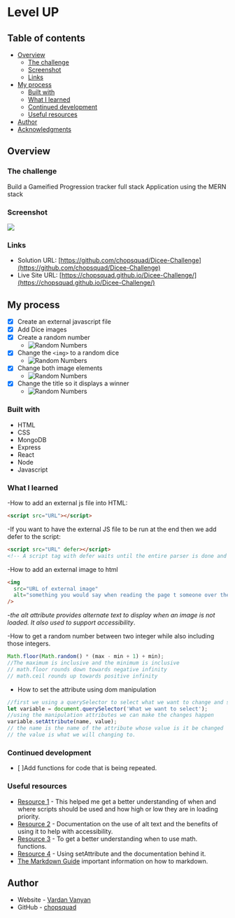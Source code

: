 # Level UP

## Table of contents

- [Overview](#overview)
  - [The challenge](#the-challenge)
  - [Screenshot](#screenshot)
  - [Links](#links)
- [My process](#my-process)
  - [Built with](#built-with)
  - [What I learned](#what-i-learned)
  - [Continued development](#continued-development)
  - [Useful resources](#useful-resources)
- [Author](#author)
- [Acknowledgments](#acknowledgments)

## Overview

### The challenge

Build a Gameified Progression tracker full stack Application using the MERN stack

### Screenshot

![](/images/Final.PNG)

### Links

- Solution URL: [https://github.com/chopsquad/Dicee-Challenge](https://github.com/chopsquad/Dicee-Challenge)
- Live Site URL: [https://chopsquad.github.io/Dicee-Challenge/](https://chopsquad.github.io/Dicee-Challenge/)

## My process

- [x] Create an external javascript file
- [x] Add Dice images
- [x] Create a random number
  - ![Random Numbers](/images/randomNumber.PNG)
- [x] Change the `<img>` to a random dice
  - ![Random Numbers](/images/p1ImgChange.PNG)
- [x] Change both image elements
  - ![Random Numbers](/images/p2ImgChange.PNG)
- [x] Change the title so it displays a winner
  - ![Random Numbers](/images/determiningWinner.PNG)

### Built with

- HTML
- CSS
- MongoDB
- Express
- React
- Node
- Javascript

### What I learned

-How to add an external js file into HTML:

```html
<script src="URL"></script>
```

-If you want to have the external JS file to be run at the end then we add defer to the script:

```html
<script src="URL" defer></script>
<!-- A script tag with defer waits until the entire parser is done and then runs all scripts marked with defer in the order they are encountered. -->
```

-How to add an external image to html

```html
<img
  src="URL of external image"
  alt="something you would say when reading the page t someone over the phone"
/>
```

-_the alt attribute provides alternate text to display when an image is not loaded. It also used to support accessibility_.

-How to get a random number between two integer while also including those integers.

```js
Math.floor(Math.random() * (max - min + 1) + min);
//The maximum is inclusive and the minimum is inclusive
// math.floor rounds down towards negative infinity
// math.ceil rounds up towards positive infinity
```

- How to set the attribute using dom manipulation

```js
//first we using a querySelector to select what we want to change and set it into a variable
let variable = document.querySelector('What we want to select');
//using the manipulation attributes we can make the changes happen
variable.setAttribute(name, value);
// the name is the name of the attribute whose value is it be changed
// the value is what we will changing to.
```

### Continued development

- [ ]Add functions for code that is being repeated.

### Useful resources

- [Resource 1](https://stackoverflow.com/questions/8996852/load-and-execute-order-of-scripts) - This helped me get a better understanding of when and where scripts should be used and how high or low they are in loading priority.
- [Resource 2](https://developer.mozilla.org/en-US/docs/Web/API/HTMLImageElement/alt) - Documentation on the use of alt text and the benefits of using it to help with accessibility.
- [Resource 3](https://stackoverflow.com/questions/14/difference-between-math-floor-and-math-truncate) - To get a better understanding when to use math. functions.
- [Resource 4](https://developer.mozilla.org/en-US/docs/Web/API/Element/setAttribute) - Using setAttribute and the documentation behind it.
- [The Markdown Guide](https://www.markdownguide.org/) important information on how to markdown.

## Author

- Website - [Vardan Vanyan](https://www.your-site.com)
- GitHub - [chopsquad](https://github.com/chopsquad)
